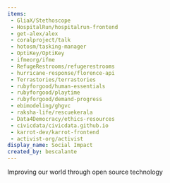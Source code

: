 ```yaml
---
items:
 - GliaX/Stethoscope
 - HospitalRun/hospitalrun-frontend
 - get-alex/alex
 - coralproject/talk
 - hotosm/tasking-manager
 - OptiKey/OptiKey
 - ifmeorg/ifme
 - RefugeRestrooms/refugerestrooms
 - hurricane-response/florence-api
 - Terrastories/terrastories
 - rubyforgood/human-essentials
 - rubyforgood/playtime
 - rubyforgood/demand-progress
 - ebimodeling/ghgvc
 - raksha-life/rescuekerala
 - Data4Democracy/ethics-resources
 - civicdata/civicdata.github.io
 - karrot-dev/karrot-frontend
 - activist-org/activist
display_name: Social Impact
created_by: bescalante
---
```

Improving our world through open source technology
